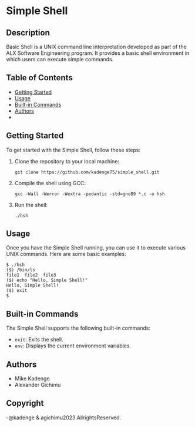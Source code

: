 # Simple Shell

## Description

Basic Shell is a UNIX command line interpretation developed as part of the ALX Software Engineering program. It provides a basic shell environment in which users can execute simple commands.


## Table of Contents

- [Getting Started](#getting-started)
- [Usage](#usage)
- [Built-in Commands](#built-in-commands)
- [Authors](#authors)
- 
## Getting Started

To get started with the Simple Shell, follow these steps:

1. Clone the repository to your local machine:

   ```
   git clone https://github.com/kadenge75/simple_shell.git
   ```

2. Compile the shell using GCC:

   ```
   gcc -Wall -Werror -Wextra -pedantic -std=gnu89 *.c -o hsh
   ```

3. Run the shell:

   ```
   ./hsh
   ```

## Usage

Once you have the Simple Shell running, you can use it to execute various UNIX commands. Here are some basic examples:

```shell
$ ./hsh
($) /bin/ls
file1  file2  file3
($) echo "Hello, Simple Shell!"
Hello, Simple Shell!
($) exit
$
```

## Built-in Commands

The Simple Shell supports the following built-in commands:

- `exit`: Exits the shell.
- `env`: Displays the current environment variables.

## Authors

- Mike Kadenge
- Alexander Gichimu

## Copyright 
  -@kadenge & agichimu2023.AllrightsReserved.
